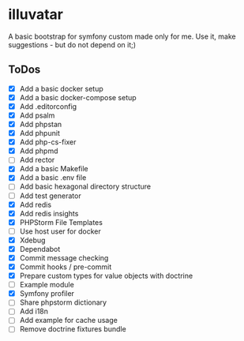 # illuvatar

A basic bootstrap for symfony custom made only for me. Use it, make suggestions - but do not depend on it;)

## ToDos

- [x] Add a basic docker setup
- [x] Add a basic docker-compose setup
- [x] Add .editorconfig
- [x] Add psalm 
- [x] Add phpstan
- [x] Add phpunit
- [x] Add php-cs-fixer
- [x] Add phpmd
- [ ] Add rector
- [x] Add a basic Makefile
- [x] Add a basic .env file
- [ ] Add basic hexagonal directory structure
- [ ] Add test generator
- [x] Add redis
- [x] Add redis insights
- [x] PHPStorm File Templates
- [ ] Use host user for docker
- [x] Xdebug
- [x] Dependabot
- [x] Commit message checking
- [x] Commit hooks / pre-commit
- [x] Prepare custom types for value objects with doctrine
- [ ] Example module
- [x] Symfony profiler
- [ ] Share phpstorm dictionary
- [ ] Add i18n
- [ ] Add example for cache usage
- [ ] Remove doctrine fixtures bundle